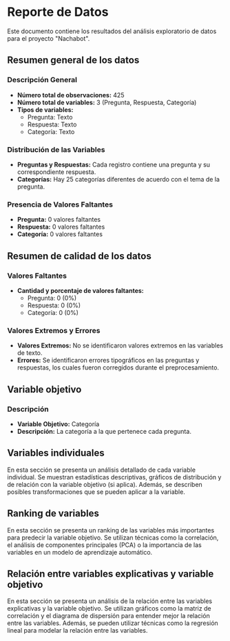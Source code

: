 # Reporte de Datos

Este documento contiene los resultados del análisis exploratorio de datos para el proyecto "Nachabot".

## Resumen general de los datos

### Descripción General

- **Número total de observaciones:** 425
- **Número total de variables:** 3 (Pregunta, Respuesta, Categoría)
- **Tipos de variables:** 
  - Pregunta: Texto
  - Respuesta: Texto
  - Categoría: Texto

### Distribución de las Variables

- **Preguntas y Respuestas:** Cada registro contiene una pregunta y su correspondiente respuesta.
- **Categorías:** Hay 25 categorías diferentes de acuerdo con el tema de la pregunta.

### Presencia de Valores Faltantes

- **Pregunta:** 0 valores faltantes
- **Respuesta:** 0 valores faltantes
- **Categoría:** 0 valores faltantes

## Resumen de calidad de los datos

### Valores Faltantes

- **Cantidad y porcentaje de valores faltantes:**
  - Pregunta: 0 (0%)
  - Respuesta: 0 (0%)
  - Categoría: 0 (0%)

### Valores Extremos y Errores

- **Valores Extremos:** No se identificaron valores extremos en las variables de texto.
- **Errores:** Se identificaron errores tipográficos en las preguntas y respuestas, los cuales fueron corregidos durante el preprocesamiento.

## Variable objetivo

### Descripción

- **Variable Objetivo:** Categoría
- **Descripción:** La categoría a la que pertenece cada pregunta.

## Variables individuales

En esta sección se presenta un análisis detallado de cada variable individual. Se muestran estadísticas descriptivas, gráficos de distribución y de relación con la variable objetivo (si aplica). Además, se describen posibles transformaciones que se pueden aplicar a la variable.

## Ranking de variables

En esta sección se presenta un ranking de las variables más importantes para predecir la variable objetivo. Se utilizan técnicas como la correlación, el análisis de componentes principales (PCA) o la importancia de las variables en un modelo de aprendizaje automático.

## Relación entre variables explicativas y variable objetivo

En esta sección se presenta un análisis de la relación entre las variables explicativas y la variable objetivo. Se utilizan gráficos como la matriz de correlación y el diagrama de dispersión para entender mejor la relación entre las variables. Además, se pueden utilizar técnicas como la regresión lineal para modelar la relación entre las variables.
